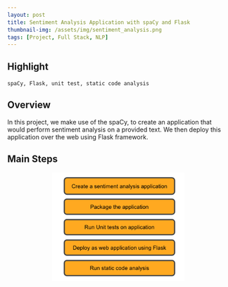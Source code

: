 ```yaml
---
layout: post
title: Sentiment Analysis Application with spaCy and Flask
thumbnail-img: /assets/img/sentiment_analysis.png
tags: [Project, Full Stack, NLP]
---
```

## Highlight
```
spaCy, Flask, unit test, static code analysis
```

## Overview

In this project, we make use of the spaCy, to create an application that would perform sentiment analysis on a provided text. We then deploy this application over the web using Flask framework.

## Main Steps

<div align = "center">
<img src="../assets/img/sentimentAnalysisWorkflow.png" width = "300" alt="saw" align=center />
</div>

